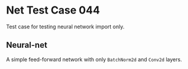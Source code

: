 # Net Test Case 044

Test case for testing neural network import only.

## Neural-net

A simple feed-forward network with only `BatchNorm2d` and `Conv2d` layers.
